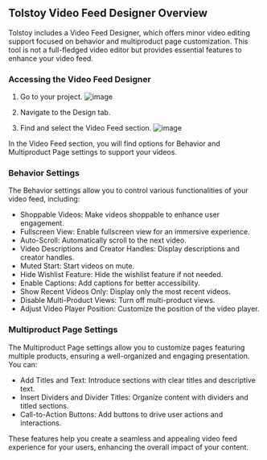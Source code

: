 ## Tolstoy Video Feed Designer Overview

Tolstoy includes a Video Feed Designer, which offers minor video editing support focused on behavior and multiproduct page customization. This tool is not a full-fledged video editor but provides essential features to enhance your video feed.

### Accessing the Video Feed Designer

1. Go to your project.
![image](https://github.com/user-attachments/assets/9b0d6d80-d838-4d5e-88dd-9def4dece0a7)

2. Navigate to the Design tab.

3. Find and select the Video Feed section.
![image](https://github.com/user-attachments/assets/1a2e6c2e-9a6b-45f8-8d22-a53231da1400)

In the Video Feed section, you will find options for Behavior and Multiproduct Page settings to support your videos.

### Behavior Settings

The Behavior settings allow you to control various functionalities of your video feed, including:

- Shoppable Videos: Make videos shoppable to enhance user engagement.
- Fullscreen View: Enable fullscreen view for an immersive experience.
- Auto-Scroll: Automatically scroll to the next video.
- Video Descriptions and Creator Handles: Display descriptions and creator handles.
- Muted Start: Start videos on mute.
- Hide Wishlist Feature: Hide the wishlist feature if not needed.
- Enable Captions: Add captions for better accessibility.
- Show Recent Videos Only: Display only the most recent videos.
- Disable Multi-Product Views: Turn off multi-product views.
- Adjust Video Player Position: Customize the position of the video player.

### Multiproduct Page Settings

The Multiproduct Page settings allow you to customize pages featuring multiple products, ensuring a well-organized and engaging presentation. You can:

- Add Titles and Text: Introduce sections with clear titles and descriptive text.
- Insert Dividers and Divider Titles: Organize content with dividers and titled sections.
- Call-to-Action Buttons: Add buttons to drive user actions and interactions.

These features help you create a seamless and appealing video feed experience for your users, enhancing the overall impact of your content.
